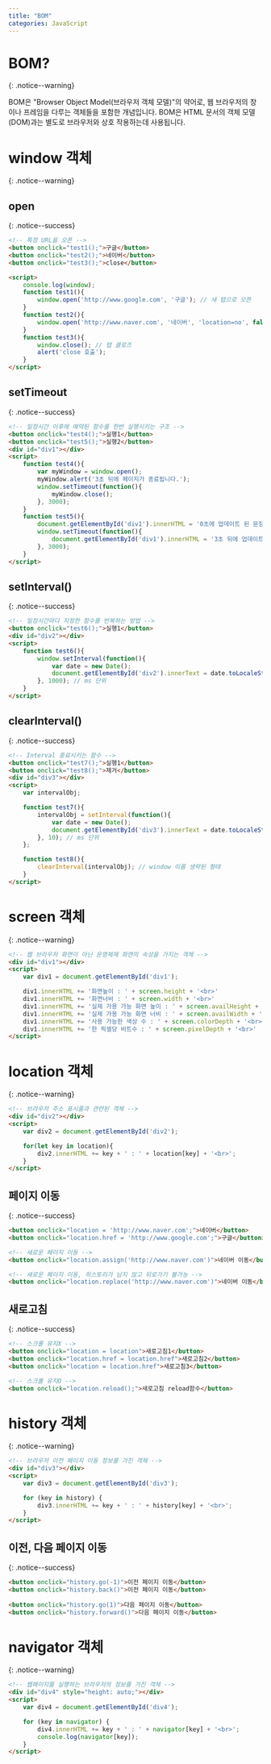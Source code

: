 ```yaml
---
title: "BOM"
categories: JavaScript
---
```


# BOM?
{: .notice--warning}

BOM은 "Browser Object Model(브라우저 객체 모델)"의 약어로, 웹 브라우저의 창이나 프레임을 다루는 객체들을 포함한 개념입니다. BOM은 HTML 문서의 객체 모델(DOM)과는 별도로 브라우저와 상호 작용하는데 사용됩니다. 

# window 객체
{: .notice--warning}

## open
{: .notice--success}

```html
<!-- 특정 URL을 오픈 -->
<button onclick="test1();">구글</button>
<button onclick="test2();">네이버</button>
<button onclick="test3();">close</button>

<script>
    console.log(window);
    function test1(){
        window.open('http://www.google.com', '구글'); // 새 탭으로 오픈 
    }
    function test2(){
        window.open('http://www.naver.com', '네이버', 'location=no', false); // 새 창으로 오픈
    }
    function test3(){
        window.close(); // 탭 클로즈
        alert('close 호출');
    }
</script>
```

## setTimeout
{: .notice--success}

```html
<!-- 일정시간 이후에 예약된 함수를 한번 실행시키는 구조 -->
<button onclick="test4();">실행1</button>
<button onclick="test5();">실행2</button>
<div id="div1"></div>
<script>
    function test4(){
        var myWindow = window.open();
        myWindow.alert('3초 뒤에 페이지가 종료됩니다.');
        window.setTimeout(function(){
            myWindow.close();
        }, 3000);
    }   
    function test5(){
        document.getElementById('div1').innerHTML = '0초에 업데이트 된 문장<br>';
        window.setTimeout(function(){
            document.getElementById('div1').innerHTML = '3초 뒤에 업데이트 된 문장<br>'
        }, 3000);
    }
</script>  
```

## setInterval()
{: .notice--success}

```html
<!-- 일정시간마다 지정한 함수를 반복하는 방법 -->
<button onclick="test6();">실행1</button>
<div id="div2"></div>
<script>
    function test6(){
        window.setInterval(function(){
            var date = new Date();
            document.getElementById('div2').innerText = date.toLocaleString();
        }, 1000); // ms 단위
    }
</script>
```

## clearInterval()
{: .notice--success}

```html
<!-- Interval 종료시키는 함수 -->
<button onclick="test7();">실행1</button>
<button onclick="test8();">제거</button>
<div id="div3"></div>
<script>
    var intervalObj;

    function test7(){
        intervalObj = setInterval(function(){
            var date = new Date();
            document.getElementById('div3').innerText = date.toLocaleString() + '.' + date.getMilliseconds();
        }, 10); // ms 단위
    };

    function test8(){
        clearInterval(intervalObj); // window 이름 생략된 형태
    }
</script>
```

# screen 객체
{: .notice--warning}

```html
<!-- 웹 브라우저 화면이 아닌 운영체제 화면의 속성을 가지는 객체 -->
<div id="div1"></div>
<script>
    var div1 = document.getElementById('div1');

    div1.innerHTML += '화면높이 : ' + screen.height + '<br>'
    div1.innerHTML += '화면너비 : ' + screen.width + '<br>'
    div1.innerHTML += '실제 가용 가능 화면 높이 : ' + screen.availHeight + '<br>'
    div1.innerHTML += '실제 가용 가능 화면 너비 : ' + screen.availWidth + '<br>'
    div1.innerHTML += '사용 가능한 색상 수 : ' + screen.colorDepth + '<br>'
    div1.innerHTML += '한 픽셀당 비트수 : ' + screen.pixelDepth + '<br>'
</script>
```

# location 객체
{: .notice--warning}

```html
<!-- 브라우저 주소 표시줄과 관련된 객체 -->
<div id="div2"></div>
<script>
    var div2 = document.getElementById('div2');

    for(let key in location){
        div2.innerHTML += key + ' : ' + location[key] + '<br>';
    }
</script>
```

## 페이지 이동
{: .notice--success}

```html
<button onclick="location = 'http://www.naver.com';">네이버</button>
<button onclick="location.href = 'http://www.google.com';">구글</button>

<!-- 새로운 페이지 이동 -->
<button onclick="location.assign('http://www.naver.com')">네이버 이동</button>

<!-- 새로운 페이지 이동, 히스토리가 남지 않고 뒤로가기 불가능 -->
<button onclick="location.replace('http://www.naver.com')">네이버 이동</button>
```

## 새로고침
{: .notice--success}

```html
<!-- 스크롤 유지X -->
<button onclick="location = location">새로고침1</button>
<button onclick="location.href = location.href">새로고침2</button>
<button onclick="location = location.href">새로고침3</button>

<!-- 스크롤 유지O -->
<button onclick="location.reload();">새로고침 reload함수</button>
```

# history 객체
{: .notice--warning}

```html
<!-- 브라우저 이전 페이지 이동 정보를 가진 객체 -->
<div id="div3"></div>
<script>
    var div3 = document.getElementById('div3');

    for (key in history) {
        div3.innerHTML += key + ' : ' + history[key] + '<br>';
    }
</script>
```

## 이전, 다음 페이지 이동
{: .notice--success}

```html
<button onclick="history.go(-1)">이전 페이지 이동</button>
<button onclick="history.back()">이전 페이지 이동</button>
    
<button onclick="history.go(1)">다음 페이지 이동</button>
<button onclick="history.forward()">다음 페이지 이동</button>
```

# navigator 객체
{: .notice--warning}

```html
<!-- 웹페이지를 실행하는 브라우저의 정보를 가진 객체 -->
<div id="div4" style="height: auto;"></div>
<script>
    var div4 = document.getElementById('div4');

    for (key in navigator) {
        div4.innerHTML += key + ' : ' + navigator[key] + '<br>';
        console.log(navigator[key]);
    }
</script>
```